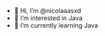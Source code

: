 - 👋 Hi, I’m @nicolaaasxd
- 👀 I’m interested in Java 
- 🌱 I’m currently learning Java

<!---
nicolaaasxd/nicolaaasxd is a ✨ special ✨ repository because its `README.md` (this file) appears on your GitHub profile.
You can click the Preview link to take a look at your changes.
--->

